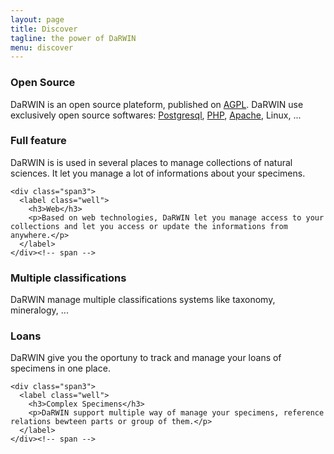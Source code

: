 ```yaml
---
layout: page
title: Discover
tagline: the power of DaRWIN
menu: discover
---
```


<div id="discoveries">
  <div class="row">
    <div class="span3">
      <label class="well">
        <h3>Open Source</h3>
        <p>DaRWIN is an open source plateform, published on <a href="http://en.wikipedia.org/wiki/Affero_General_Public_License">AGPL</a>. DaRWIN use exclusively open source softwares: <a href="http://postgresl.org">Postgresql</a>,
 <a href="http://php.org">PHP</a>, <a href="http://httpd.apache.org">Apache</a>, Linux, ... </p>
      </label>
    </div><!-- span -->
    <div class="span3">
      <label class="well">
        <h3>Full feature</h3>
        <p>DaRWIN is is used in several places to manage collections of natural sciences. It let you manage a lot of informations about your specimens.</p>
      </label>
    </div><!-- span -->

    <div class="span3">
      <label class="well">
        <h3>Web</h3>
        <p>Based on web technologies, DaRWIN let you manage access to your collections and let you access or update the informations from anywhere.</p>
      </label>
    </div><!-- span -->
  </div><!-- row -->


  <div class="row">
    <div class="span3">
      <label class="well">
        <h3>Multiple classifications</h3>
        <p>DaRWIN manage multiple classifications systems like taxonomy, mineralogy, ...</p>
      </label>
    </div><!-- span -->
    <div class="span3">
      <label class="well">
        <h3>Loans</h3>
        <p>DaRWIN give you the oportuny to track and manage your loans of specimens in one place.</p>
      </label>
    </div><!-- span -->

    <div class="span3">
      <label class="well">
        <h3>Complex Specimens</h3>
        <p>DaRWIN support multiple way of manage your specimens, reference relations bewteen parts or group of them.</p>
      </label>
    </div><!-- span -->
  </div><!-- row -->
</div>
